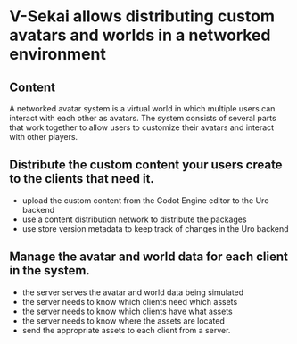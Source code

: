 # V-Sekai allows distributing custom avatars and worlds in a networked environment

## Content 

A networked avatar system is a virtual world in which multiple users can interact with each other as avatars. The system consists of several parts that work together to allow users to customize their avatars and interact with other players.

## Distribute the custom content your users create to the clients that need it.

* upload the custom content from the Godot Engine editor to the Uro backend
* use a content distribution network to distribute the packages
* use store version metadata to keep track of changes in the Uro backend

## Manage the avatar and world data for each client in the system.

* the server serves the avatar and world data being simulated
* the server needs to know which clients need which assets
* the server needs to know which clients have what assets
* the server needs to know where the assets are located
* send the appropriate assets to each client from a server.



